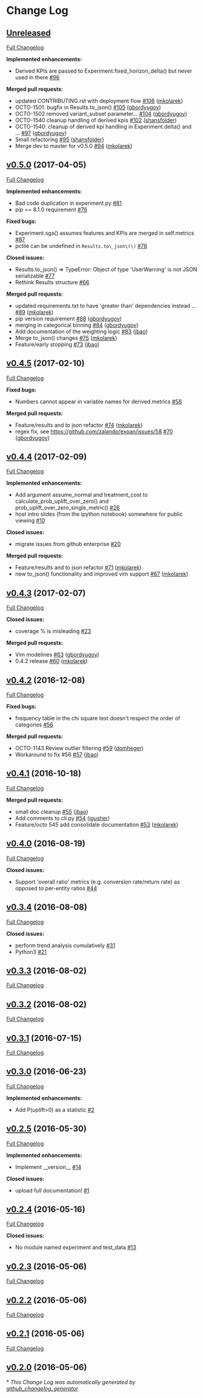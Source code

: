 # Change Log

## [Unreleased](https://github.com/zalando/expan/tree/HEAD)

[Full Changelog](https://github.com/zalando/expan/compare/v0.5.0...HEAD)

**Implemented enhancements:**

- Derived KPIs are passed to Experiment.fixed\_horizon\_delta\(\) but never used in there [\#96](https://github.com/zalando/expan/issues/96)

**Merged pull requests:**

- updated CONTRIBUTING.rst with deployment flow [\#106](https://github.com/zalando/expan/pull/106) ([mkolarek](https://github.com/mkolarek))
- OCTO-1501: bugfix in Results.to\_json\(\) [\#105](https://github.com/zalando/expan/pull/105) ([gbordyugov](https://github.com/gbordyugov))
- OCTO-1502 removed variant\_subset parameter... [\#104](https://github.com/zalando/expan/pull/104) ([gbordyugov](https://github.com/gbordyugov))
- OCTO-1540 cleanup handling of derived kpis [\#102](https://github.com/zalando/expan/pull/102) ([shansfolder](https://github.com/shansfolder))
- OCTO-1540: cleanup of derived kpi handling in Experiment.delta\(\) and … [\#97](https://github.com/zalando/expan/pull/97) ([gbordyugov](https://github.com/gbordyugov))
- Small refactoring [\#95](https://github.com/zalando/expan/pull/95) ([shansfolder](https://github.com/shansfolder))
- Merge dev to master for v0.5.0 [\#94](https://github.com/zalando/expan/pull/94) ([mkolarek](https://github.com/mkolarek))

## [v0.5.0](https://github.com/zalando/expan/tree/v0.5.0) (2017-04-05)
[Full Changelog](https://github.com/zalando/expan/compare/v0.4.5...v0.5.0)

**Implemented enhancements:**

- Bad code duplication in experiment.py [\#81](https://github.com/zalando/expan/issues/81)
- pip == 8.1.0 requirement [\#76](https://github.com/zalando/expan/issues/76)

**Fixed bugs:**

- Experiment.sga\(\) assumes features and KPIs are merged in self.metrics [\#87](https://github.com/zalando/expan/issues/87)
- pctile can be undefined in `Results.to\_json\(\)` [\#78](https://github.com/zalando/expan/issues/78)

**Closed issues:**

- Results.to\_json\(\) =\> TypeError: Object of type 'UserWarning' is not JSON serializable [\#77](https://github.com/zalando/expan/issues/77)
- Rethink Results structure [\#66](https://github.com/zalando/expan/issues/66)

**Merged pull requests:**

- updated requirements.txt to have 'greater than' dependencies instead … [\#89](https://github.com/zalando/expan/pull/89) ([mkolarek](https://github.com/mkolarek))
- pip version requirement [\#88](https://github.com/zalando/expan/pull/88) ([gbordyugov](https://github.com/gbordyugov))
- merging in categorical binning [\#84](https://github.com/zalando/expan/pull/84) ([gbordyugov](https://github.com/gbordyugov))
- Add documentation of the weighting logic [\#83](https://github.com/zalando/expan/pull/83) ([jbao](https://github.com/jbao))
- Merge to\_json\(\) changes [\#75](https://github.com/zalando/expan/pull/75) ([mkolarek](https://github.com/mkolarek))
- Feature/early stopping [\#73](https://github.com/zalando/expan/pull/73) ([jbao](https://github.com/jbao))

## [v0.4.5](https://github.com/zalando/expan/tree/v0.4.5) (2017-02-10)
[Full Changelog](https://github.com/zalando/expan/compare/v0.4.4...v0.4.5)

**Fixed bugs:**

- Numbers cannot appear in variable names for derived metrics [\#58](https://github.com/zalando/expan/issues/58)

**Merged pull requests:**

- Feature/results and to json refactor [\#74](https://github.com/zalando/expan/pull/74) ([mkolarek](https://github.com/mkolarek))
- regex fix, see https://github.com/zalando/expan/issues/58 [\#70](https://github.com/zalando/expan/pull/70) ([gbordyugov](https://github.com/gbordyugov))

## [v0.4.4](https://github.com/zalando/expan/tree/v0.4.4) (2017-02-09)
[Full Changelog](https://github.com/zalando/expan/compare/v0.4.3...v0.4.4)

**Implemented enhancements:**

- Add argument assume\_normal and treatment\_cost to calculate\_prob\_uplift\_over\_zero\(\) and prob\_uplift\_over\_zero\_single\_metric\(\) [\#26](https://github.com/zalando/expan/issues/26)
- host intro slides \(from the ipython notebook\) somewhere for public viewing [\#10](https://github.com/zalando/expan/issues/10)

**Closed issues:**

- migrate issues from github enterprise [\#20](https://github.com/zalando/expan/issues/20)

**Merged pull requests:**

- Feature/results and to json refactor [\#71](https://github.com/zalando/expan/pull/71) ([mkolarek](https://github.com/mkolarek))
- new to\_json\(\) functionality and improved vim support [\#67](https://github.com/zalando/expan/pull/67) ([mkolarek](https://github.com/mkolarek))

## [v0.4.3](https://github.com/zalando/expan/tree/v0.4.3) (2017-02-07)
[Full Changelog](https://github.com/zalando/expan/compare/v0.4.2...v0.4.3)

**Closed issues:**

- coverage % is misleading [\#23](https://github.com/zalando/expan/issues/23)

**Merged pull requests:**

- Vim modelines [\#63](https://github.com/zalando/expan/pull/63) ([gbordyugov](https://github.com/gbordyugov))
- 0.4.2 release [\#60](https://github.com/zalando/expan/pull/60) ([mkolarek](https://github.com/mkolarek))

## [v0.4.2](https://github.com/zalando/expan/tree/v0.4.2) (2016-12-08)
[Full Changelog](https://github.com/zalando/expan/compare/v0.4.1...v0.4.2)

**Fixed bugs:**

- frequency table in the chi square test doesn't respect the order of categories [\#56](https://github.com/zalando/expan/issues/56)

**Merged pull requests:**

- OCTO-1143 Review outlier filtering [\#59](https://github.com/zalando/expan/pull/59) ([domheger](https://github.com/domheger))
- Workaround to fix \#56 [\#57](https://github.com/zalando/expan/pull/57) ([jbao](https://github.com/jbao))

## [v0.4.1](https://github.com/zalando/expan/tree/v0.4.1) (2016-10-18)
[Full Changelog](https://github.com/zalando/expan/compare/v0.4.0...v0.4.1)

**Merged pull requests:**

- small doc cleanup [\#55](https://github.com/zalando/expan/pull/55) ([jbao](https://github.com/jbao))
- Add comments to cli.py [\#54](https://github.com/zalando/expan/pull/54) ([igusher](https://github.com/igusher))
- Feature/octo 545 add consolidate documentation [\#53](https://github.com/zalando/expan/pull/53) ([mkolarek](https://github.com/mkolarek))

## [v0.4.0](https://github.com/zalando/expan/tree/v0.4.0) (2016-08-19)
[Full Changelog](https://github.com/zalando/expan/compare/v0.3.4...v0.4.0)

**Closed issues:**

- Support 'overall ratio' metrics \(e.g. conversion rate/return rate\) as opposed to per-entity ratios [\#44](https://github.com/zalando/expan/issues/44)

## [v0.3.4](https://github.com/zalando/expan/tree/v0.3.4) (2016-08-08)
[Full Changelog](https://github.com/zalando/expan/compare/v0.3.3...v0.3.4)

**Closed issues:**

- perform trend analysis cumulatively [\#31](https://github.com/zalando/expan/issues/31)
- Python3 [\#21](https://github.com/zalando/expan/issues/21)

## [v0.3.3](https://github.com/zalando/expan/tree/v0.3.3) (2016-08-02)
[Full Changelog](https://github.com/zalando/expan/compare/v0.3.2...v0.3.3)

## [v0.3.2](https://github.com/zalando/expan/tree/v0.3.2) (2016-08-02)
[Full Changelog](https://github.com/zalando/expan/compare/v0.3.1...v0.3.2)

## [v0.3.1](https://github.com/zalando/expan/tree/v0.3.1) (2016-07-15)
[Full Changelog](https://github.com/zalando/expan/compare/v0.3.0...v0.3.1)

## [v0.3.0](https://github.com/zalando/expan/tree/v0.3.0) (2016-06-23)
[Full Changelog](https://github.com/zalando/expan/compare/v0.2.5...v0.3.0)

**Implemented enhancements:**

- Add P\(uplift\>0\) as a statistic [\#2](https://github.com/zalando/expan/issues/2)

## [v0.2.5](https://github.com/zalando/expan/tree/v0.2.5) (2016-05-30)
[Full Changelog](https://github.com/zalando/expan/compare/v0.2.4...v0.2.5)

**Implemented enhancements:**

- Implement \_\_version\_\_ [\#14](https://github.com/zalando/expan/issues/14)

**Closed issues:**

- upload full documentation! [\#1](https://github.com/zalando/expan/issues/1)

## [v0.2.4](https://github.com/zalando/expan/tree/v0.2.4) (2016-05-16)
[Full Changelog](https://github.com/zalando/expan/compare/v0.2.3...v0.2.4)

**Closed issues:**

- No module named experiment and test\_data [\#13](https://github.com/zalando/expan/issues/13)

## [v0.2.3](https://github.com/zalando/expan/tree/v0.2.3) (2016-05-06)
[Full Changelog](https://github.com/zalando/expan/compare/v0.2.2...v0.2.3)

## [v0.2.2](https://github.com/zalando/expan/tree/v0.2.2) (2016-05-06)
[Full Changelog](https://github.com/zalando/expan/compare/v0.2.1...v0.2.2)

## [v0.2.1](https://github.com/zalando/expan/tree/v0.2.1) (2016-05-06)
[Full Changelog](https://github.com/zalando/expan/compare/v0.2.0...v0.2.1)

## [v0.2.0](https://github.com/zalando/expan/tree/v0.2.0) (2016-05-06)


\* *This Change Log was automatically generated by [github_changelog_generator](https://github.com/skywinder/Github-Changelog-Generator)*